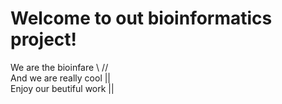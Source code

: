 # Welcome to out bioinformatics project!
We are the bioinfare         \\  // <br />
And we are really cool         ||   <br />
Enjoy our beutiful work        ||
